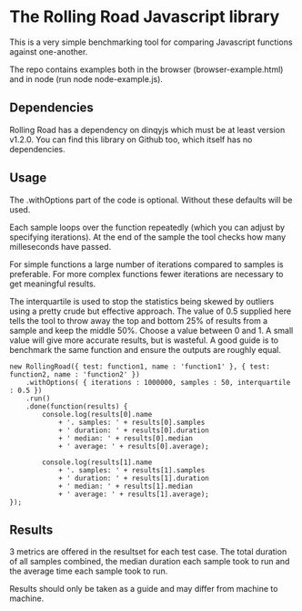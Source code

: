 The Rolling Road Javascript library
===================================

This is a very simple benchmarking tool for comparing Javascript functions against one-another.

The repo contains examples both in the browser (browser-example.html) and in node (run node node-example.js).

Dependencies
------------

Rolling Road has a dependency on dinqyjs which must be at least version v1.2.0. You can find this library on Github too, which itself has no dependencies.

Usage
-----

The .withOptions part of the code is optional. Without these defaults will be used.

Each sample loops over the function repeatedly (which you can adjust by specifying iterations). At the end of the sample the tool checks how many milleseconds have passed.

For simple functions a large number of iterations compared to samples is preferable. For more complex functions fewer iterations are necessary to get meaningful results.

The interquartile is used to stop the statistics being skewed by outliers using a pretty crude but effective approach. The value of 0.5 supplied here tells the tool to throw away the top and bottom 25% of results from a sample and keep the middle 50%. Choose a value between 0 and 1. A small value will give more accurate results, but is wasteful. A good guide is to benchmark the same function and ensure the outputs are roughly equal.

	new RollingRoad({ test: function1, name : 'function1' }, { test: function2, name : 'function2' })
    	.withOptions( { iterations : 1000000, samples : 50, interquartile : 0.5 })
    	.run()
    	.done(function(results) {
    		console.log(results[0].name
    			+ '. samples: ' + results[0].samples
    			+ ' duration: ' + results[0].duration
    			+ ' median: ' + results[0].median
    			+ ' average: ' + results[0].average);

    		console.log(results[1].name
    			+ '. samples: ' + results[1].samples
    			+ ' duration: ' + results[1].duration
    			+ ' median: ' + results[1].median
    			+ ' average: ' + results[1].average);
	});
	
Results
-----------
	
3 metrics are offered in the resultset for each test case. The total duration of all samples combined, the median duration each sample took to run and the average time each sample took to run.

Results should only be taken as a guide and may differ from machine to machine.
